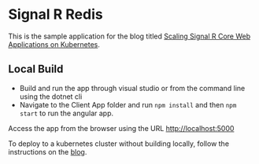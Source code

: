 # Signal R Redis
This is the sample application for the blog titled [Scaling Signal R Core Web Applications on Kubernetes](https://medium.com/@ashwin027/scaling-signal-r-core-web-applications-on-kubernetes-fca32d787c7d).

## Local Build
* Build and run the app through visual studio or from the command line using the dotnet cli
* Navigate to the Client App folder and run `npm install` and then `npm start` to run the angular app.

Access the app from the browser using the URL [http://localhost:5000](http://localhost:5000)

To deploy to a kubernetes cluster without building locally, follow the instructions on the [blog](https://medium.com/@ashwin027/scaling-signal-r-core-web-applications-on-kubernetes-fca32d787c7d).
